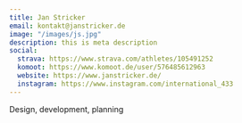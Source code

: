 ```yaml
---
title: Jan Stricker
email: kontakt@janstricker.de
image: "/images/js.jpg"
description: this is meta description
social:
  strava: https://www.strava.com/athletes/105491252
  komoot: https://www.komoot.de/user/576485612963
  website: https://www.janstricker.de/
  instagram: https://www.instagram.com/international_433
---
```


Design, development, planning
